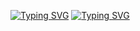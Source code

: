 
[![Typing SVG](https://readme-typing-svg.herokuapp.com?color=%2336BCF7&lines=привет+.+student)](https://git.io/typing-svg)
[![Typing SVG](https://readme-typing-svg.herokuapp.com?color=%2336BCF7&lines=пока)](https://git.io/typing-svg)
